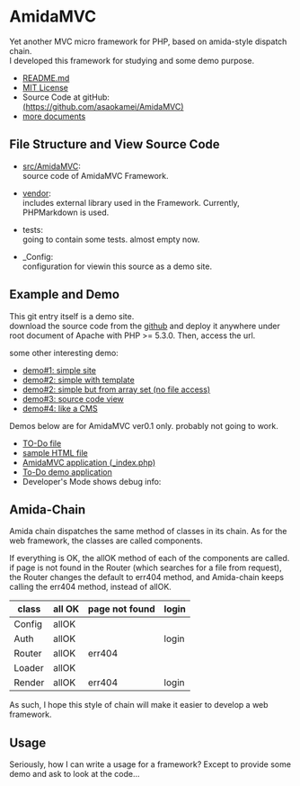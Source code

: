 AmidaMVC
========

Yet another MVC micro framework for PHP, based on amida-style dispatch chain.  
I developed this framework for studying and some demo purpose.

*   [README.md](README.md)
*   [MIT License](LICENSE.txt)
*   Source Code at gitHub:    
    [(https://github.com/asaokamei/AmidaMVC)](https://github.com/asaokamei/AmidaMVC)
*   [more documents](docs/README.md)

File Structure and View Source Code
-----------------------------------

*   [src/AmidaMVC](src/AmidaMVC/README.md):  
    source code of AmidaMVC Framework.

*   [vendor](vendor/README.md):  
    includes external library used in the Framework.
    Currently, PHPMarkdown is used.

*   tests:  
    going to contain some tests. almost empty now. 

*   _Config:   
    configuration for viewin this source as a demo site.

Example and Demo
----------------

This git entry itself is a demo site.  
download the source code from the [github](https://github.com/asaokamei/AmidaMVC) 
and deploy it anywhere under root document of Apache with PHP >= 5.3.0. Then, access the url. 

some other interesting demo: 

*   [demo#1: simple site](demo1-simple/)
*   [demo#2: simple with template](demo2-simple/)
*   [demo#2: simple but from array set (no file access)](demo2-array/)
*   [demo#3: source code view](demo3-src/)
*   [demo#4: like a CMS](demo4-cms/)

Demos below are for AmidaMVC ver0.1 only.
probably not going to work.

*   [TO-Do file](TODO.txt)
*   [sample HTML file](example.html)
*   [AmidaMVC application (_index.php)](indexView/_src)
*   [To-Do demo application](todo/list)
*   Developer's Mode shows debug info: 

Amida-Chain
-----------

Amida chain dispatches the same method of classes in its chain. 
As for the web framework, the classes are called components. 


If everything is OK, the allOK method of each of the components are called. 
if page is not found in the Router (which searches for a file from request), 
the Router changes the default to err404 method, and Amida-chain keeps 
calling the err404 method, instead of allOK. 


class  | all OK  | page not found | login  |
-------|---------|----------------|--------|
Config |  allOK  |                |        |
Auth   |  allOK  |                | login  |
Router |  allOK  |    err404      |        |
Loader |  allOK  |                |        |
Render |  allOK  |    err404      | login  |


As such, I hope this style of chain will make it easier to develop a 
web framework. 

Usage
-----

Seriously, how I can write a usage for a framework?
Except to provide some demo and ask to look at the code...


